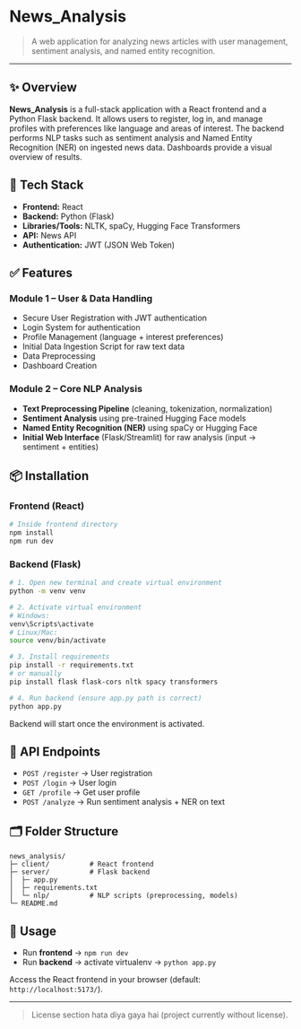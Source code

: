 # News\_Analysis

> A web application for analyzing news articles with user management, sentiment analysis, and named entity recognition.

---

## ✨ Overview

**News\_Analysis** is a full-stack application with a React frontend and a Python Flask backend. It allows users to register, log in, and manage profiles with preferences like language and areas of interest. The backend performs NLP tasks such as sentiment analysis and Named Entity Recognition (NER) on ingested news data. Dashboards provide a visual overview of results.

## 🧰 Tech Stack

* **Frontend:** React
* **Backend:** Python (Flask)
* **Libraries/Tools:** NLTK, spaCy, Hugging Face Transformers
* **API:** News API
* **Authentication:** JWT (JSON Web Token)

## ✅ Features

### Module 1 – User & Data Handling

* Secure User Registration with JWT authentication
* Login System for authentication
* Profile Management (language + interest preferences)
* Initial Data Ingestion Script for raw text data
* Data Preprocessing
* Dashboard Creation

### Module 2 – Core NLP Analysis

* **Text Preprocessing Pipeline** (cleaning, tokenization, normalization)
* **Sentiment Analysis** using pre-trained Hugging Face models
* **Named Entity Recognition (NER)** using spaCy or Hugging Face
* **Initial Web Interface** (Flask/Streamlit) for raw analysis (input → sentiment + entities)

## 📦 Installation

### Frontend (React)

```bash
# Inside frontend directory
npm install
npm run dev
```

### Backend (Flask)

```bash
# 1. Open new terminal and create virtual environment
python -m venv venv

# 2. Activate virtual environment
# Windows:
venv\Scripts\activate
# Linux/Mac:
source venv/bin/activate

# 3. Install requirements
pip install -r requirements.txt
# or manually
pip install flask flask-cors nltk spacy transformers

# 4. Run backend (ensure app.py path is correct)
python app.py
```

Backend will start once the environment is activated.

## 🔌 API Endpoints

* `POST /register` → User registration
* `POST /login` → User login
* `GET /profile` → Get user profile
* `POST /analyze` → Run sentiment analysis + NER on text

## 🗂️ Folder Structure

```
news_analysis/
├─ client/          # React frontend
├─ server/          # Flask backend
│  ├─ app.py
│  ├─ requirements.txt
│  └─ nlp/          # NLP scripts (preprocessing, models)
└─ README.md
```

## 🚀 Usage

* Run **frontend** → `npm run dev`
* Run **backend** → activate virtualenv → `python app.py`

Access the React frontend in your browser (default: `http://localhost:5173/`).

---

> License section hata diya gaya hai (project currently without license).
